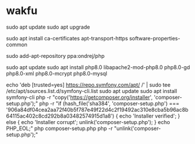 # wakfu



sudo apt update
sudo apt upgrade

sudo apt install  ca-certificates apt-transport-https software-properties-common

sudo add-apt-repository ppa:ondrej/php

sudo apt update
sudo apt install php8.0 libapache2-mod-php8.0  php8.0-gd php8.0-xml php8.0-mcrypt php8.0-mysql

echo 'deb [trusted=yes] https://repo.symfony.com/apt/ /' | sudo tee /etc/apt/sources.list.d/symfony-cli.list
sudo apt update
sudo apt install symfony-cli
php -r "copy('https://getcomposer.org/installer', 'composer-setup.php');"
php -r "if (hash_file('sha384', 'composer-setup.php') === '906a84df04cea2aa72f40b5f787e49f22d4c2f19492ac310e8cba5b96ac8b64115ac402c8cd292b8a03482574915d1a8') { echo 'Installer verified'; } else { echo 'Installer corrupt'; unlink('composer-setup.php'); } echo PHP_EOL;"
php composer-setup.php
php -r "unlink('composer-setup.php');"
